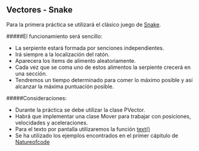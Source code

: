## Vectores - Snake

Para la primera práctica se utilizará el clásico juego de [Snake](https://en.wikipedia.org/wiki/Snake_(video_game_genre)). 

#####El funcionamiento será sencillo: 
* La serpiente estará formada por senciones independientes.
* Irá siempre a la localización del ratón.
* Aparecera los items de alimento aleatoriamente.
* Cada vez que se coma uno de estos alimentos la serpiente crecerá en una sección.
* Tendremos un tiempo determinado para comer lo máximo posible y así alcanzar la máxima puntuación posible. 


#####Consideraciones: 
* Durante la práctica se debe utilizar la clase PVector. 
* Habrá que implementar una clase Mover para trabajar con posiciones, velocidades y aceleraciones. 
* Para el texto por pantalla utilizaremos la función [text()](https://processing.org/reference/text_.html)
* Se ha utilizado los ejemplos encontrados en el primer cápitulo de [Natureofcode](www.natureofcode.com.
) 
